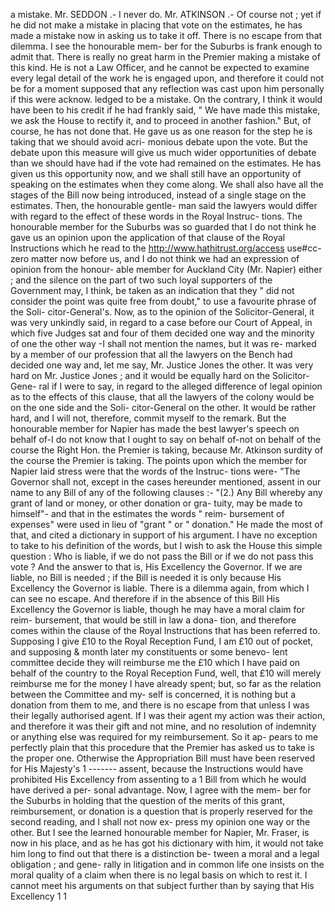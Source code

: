 a mistake. Mr. SEDDON .- I never do. Mr. ATKINSON .- Of course not ; yet if he did not make a mistake in placing that vote on the estimates, he has made a mistake now in asking us to take it off. There is no escape from that dilemma. I see the honourable mem- ber for the Suburbs is frank enough to admit that. There is really no great harm in the Premier making a mistake of this kind. He is not a Law Officer, and he cannot be expected to examine every legal detail of the work he is engaged upon, and therefore it could not be for a moment supposed that any reflection was cast upon him personally if this were acknow. ledged to be a mistake. On the contrary, I think it would have been to his credit if he had frankly said, " We have made this mistake, we ask the House to rectify it, and to proceed in another fashion." But, of course, he has not done that. He gave us as one reason for the step he is taking that we should avoid acri- monious debate upon the vote. But the debate upon this measure will give us much wider opportunities of debate than we should have had if the vote had remained on the estimates. He has given us this opportunity now, and we shall still have an opportunity of speaking on the estimates when they come along. We shall also have all the stages of the Bill now being introduced, instead of a single stage on the estimates. Then, the honourable gentle- man said the lawyers would differ with regard to the effect of these words in the Royal Instruc- tions. The honourable member for the Suburbs was so guarded that I do not think he gave us an opinion upon the application of that clause of the Royal Instructions which he read to the http://www.hathitrust.org/access use#cc-zero matter now before us, and I do not think we had an expression of opinion from the honour- able member for Auckland City (Mr. Napier) either ; and the silence on the part of two such loyal supporters of the Government may, I think, be taken as an indication that they " did not consider the point was quite free from doubt," to use a favourite phrase of the Soli- citor-General's. Now, as to the opinion of the Solicitor-General, it was very unkindly said, in regard to a case before our Court of Appeal, in which five Judges sat and four of them decided one way and the minority of one the other way -I shall not mention the names, but it was re- marked by a member of our profession that all the lawyers on the Bench had decided one way and, let me say, Mr. Justice Jones the other. It was very hard on Mr. Justice Jones ; and it would be equally hard on the Solicitor-Gene- ral if I were to say, in regard to the alleged difference of legal opinion as to the effects of this clause, that all the lawyers of the colony would be on the one side and the Soli- citor-General on the other. It would be rather hard, and I will not, therefore, commit myself to the remark. But the honourable member for Napier has made the best lawyer's speech on behalf of-I do not know that I ought to say on behalf of-not on behalf of the course the Right Hon. the Premier is taking, because Mr. Atkinson surdity of the course the Premier is taking. The points upon which the member for Napier laid stress were that the words of the Instruc- tions were- "The Governor shall not, except in the cases hereunder mentioned, assent in our name to any Bill of any of the following clauses :- "(2.) Any Bill whereby any grant of land or money, or other donation or gra- tuity, may be made to himself"- and that in the estimates the words " reim- bursement of expenses" were used in lieu of "grant " or " donation." He made the most of that, and cited a dictionary in support of his argument. I have no exception to take to his definition of the words, but I wish to ask the House this simple question : Who is liable, if we do not pass the Bill or if we do not pass this vote ? And the answer to that is, His Excellency the Governor. If we are liable, no Bill is needed ; if the Bill is needed it is only because His Excellency the Governor is liable. There is a dilemma again, from which I can see no escape. And therefore if in the absence of this Bill His Excellency the Governor is liable, though he may have a moral claim for reim- bursement, that would be still in law a dona- tion, and therefore comes within the clause of the Royal Instructions that has been referred to. Supposing I give £10 to the Royal Reception Fund, I am £10 out of pocket, and supposing & month later my constituents or some benevo- lent committee decide they will reimburse me the £10 which I have paid on behalf of the country to the Royal Reception Fund, well, that £10 will merely reimburse me for the money I have already spent; but, so far as the relation between the Committee and my- self is concerned, it is nothing but a donation from them to me, and there is no escape from that unless I was their legally authorised agent. If I was their agent my action was their action, and therefore it was their gift and not mine, and no resolution of indemnity or anything else was required for my reimbursement. So it ap- pears to me perfectly plain that this procedure that the Premier has asked us to take is the proper one. Otherwise the Appropriation Bill must have been reserved for His Majesty's 1 ------- assent, because the Instructions would have prohibited His Excellency from assenting to a 1 Bill from which he would have derived a per- sonal advantage. Now, I agree with the mem- ber for the Suburbs in holding that the question of the merits of this grant, reimbursement, or donation is a question that is properly reserved for the second reading, and I shall not now ex- press my opinion one way or the other. But I see the learned honourable member for Napier, Mr. Fraser, is now in his place, and as he has got his dictionary with him, it would not take him long to find out that there is a distinction be- tween a moral and a legal obligation ; and gene- rally in litigation and in common life one insists on the moral quality of a claim when there is no legal basis on which to rest it. I cannot meet his arguments on that subject further than by saying that His Excellency 1 1 